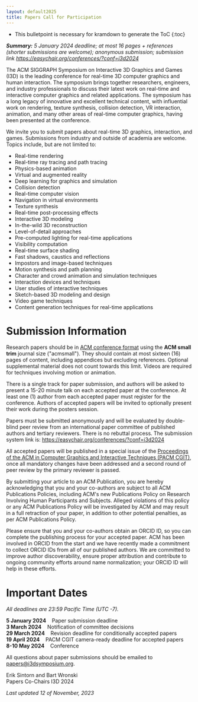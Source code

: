 ```yaml
---
layout: default2025
title: Papers Call for Participation
---
```


* This bulletpoint is necessary for kramdown to generate the ToC
{:toc}


*__Summary:__ 5 January 2024 deadline; at most 16 pages + references (shorter submissions are welcome); anonymous submission; submission link <https://easychair.org/conferences/?conf=i3d2024>*


The ACM SIGGRAPH Symposium on Interactive 3D Graphics and Games (I3D) is the leading conference for real-time 3D computer graphics and human interaction. The symposium brings together researchers, engineers, and industry professionals to discuss their latest work on real-time and interactive computer graphics and related applications. The symposium has a long legacy of innovative and excellent technical content, with influential work on rendering, texture synthesis, collision detection, VR interaction, animation, and many other areas of real-time computer graphics, having been presented at the conference.

We invite you to submit papers about real-time 3D graphics, interaction, and games. Submissions from industry and outside of academia are welcome. Topics include, but are not limited to:

- Real-time rendering
- Real-time ray tracing and path tracing
- Physics-based animation
- Virtual and augmented reality
- Deep learning for graphics and simulation
- Collision detection
- Real-time computer vision
- Navigation in virtual environments
- Texture synthesis
- Real-time post-processing effects
- Interactive 3D modeling
- In-the-wild 3D reconstruction
- Level-of-detail approaches
- Pre-computed lighting for real-time applications
- Visibility computation
- Real-time surface shading
- Fast shadows, caustics and reflections
- Impostors and image-based techniques
- Motion synthesis and path planning
- Character and crowd animation and simulation techniques
- Interaction devices and techniques
- User studies of interactive techniques
- Sketch-based 3D modeling and design
- Video game techniques
- Content generation techniques for real-time applications



# Submission Information

Research papers should be in [ACM conference format](https://www.siggraph.org/learn/instructions-authors) using the **ACM small trim** journal size ("acmsmall"). They should contain at most sixteen (16) pages of content, including appendices but excluding references. Optional supplemental material does not count towards this limit. Videos are required for techniques involving motion or animation.

There is a single track for paper submission, and authors will be asked to present a 15-20 minute talk on each accepted paper at the conference. At least one (1) author from each accepted paper must register for the conference. Authors of accepted papers will be invited to optionally present their work during the posters session.

Papers must be submitted anonymously and will be evaluated by double-blind peer review from an international paper committee of published authors and tertiary reviewers. There is no rebuttal process. The submission system link is: <https://easychair.org/conferences/?conf=i3d2024>

All accepted papers will be published in a special issue of the [Proceedings of the ACM in Computer Graphics and Interactive Techniques (PACM CGIT)](https://dl.acm.org/journal/pacmcgit), once all mandatory changes have been addressed and a second round of peer review by the primary reviewer is passed.

By submitting your article to an ACM Publication, you are hereby acknowledging that you and your co-authors are subject to all ACM Publications Policies, including ACM's new Publications Policy on Research Involving Human Participants and Subjects. Alleged violations of this policy or any ACM Publications Policy will be investigated by ACM and may result in a full retraction of your paper, in addition to other potential penalties, as per ACM Publications Policy.

Please ensure that you and your co-authors obtain an ORCID ID, so you can complete the publishing process for your accepted paper. ACM has been involved in ORCID from the start and we have recently made a commitment to collect ORCID IDs from all of our published authors. We are committed to improve author discoverability, ensure proper attribution and contribute to ongoing community efforts around name normalization; your ORCID ID will help in these efforts.

# Important Dates
*All deadlines are 23:59 Pacific Time (UTC -7).*

**5 January 2024** &nbsp;&nbsp; Paper submission deadline\
**3 March 2024** &nbsp;&nbsp; Notification of committee decisions\
**29 March 2024** &nbsp;&nbsp; Revision deadline for conditionally accepted papers\
**19 April 2024** &nbsp;&nbsp; PACM CGIT camera-ready deadline for accepted papers\
**8-10 May 2024** &nbsp;&nbsp; Conference

All questions about paper submissions should be emailed to [papers@i3dsymposium.org](mailto:papers@i3dsymposium.org).

Erik Sintorn and Bart Wronski\
Papers Co-Chairs I3D 2024

*Last updated 12 of November, 2023*

